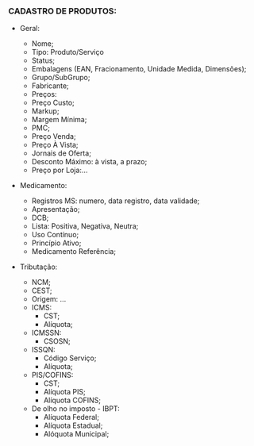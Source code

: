 ### CADASTRO DE PRODUTOS:

- Geral:

  - Nome;
  - Tipo: Produto/Serviço
  - Status;
  - Embalagens (EAN, Fracionamento, Unidade Medida, Dimensões);
  - Grupo/SubGrupo;
  - Fabricante;
  - Preços:
  - Preço Custo;
  - Markup;
  - Margem Mínima;
  - PMC;
  - Preço Venda;
  - Preço À Vista;
  - Jornais de Oferta;
  - Desconto Máximo: à vista, a prazo;
  - Preço por Loja:...

- Medicamento:

  - Registros MS: numero, data registro, data validade;
  - Apresentação;
  - DCB;
  - Lista: Positiva, Negativa, Neutra;
  - Uso Contínuo;
  - Princípio Ativo;
  - Medicamento Referência;

- Tributação:

  - NCM;
  - CEST;
  - Origem: ...
  - ICMS:
    - CST;
    - Alíquota;
  - ICMSSN:
    - CSOSN;
  - ISSQN:
    - Código Serviço;
    - Alíquota;
  - PIS/COFINS:
    - CST;
    - Alíquota PIS;
    - Alíquota COFINS;
  - De olho no imposto - IBPT:
    - Alíquota Federal;
    - Alíquota Estadual;
    - Alóquota Municipal;
